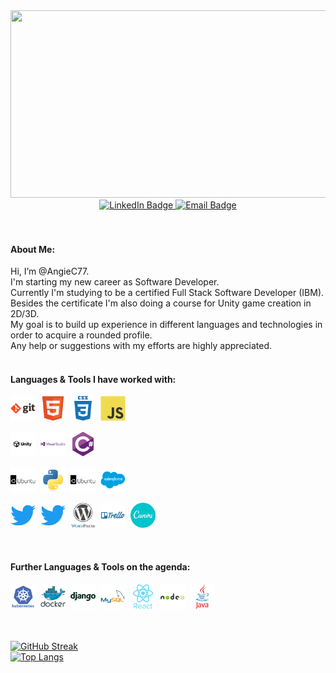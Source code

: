 

<div id="header" align="center">
  <img src="https://media.giphy.com/media/Ho8klqe5oPLa8g6BNe/giphy.gif" width="600" height="300"/>
</div>

<div id="badges" align="center">
  <a href="https://www.linkedin.com/in/angela-czygann">
    <img src="https://img.shields.io/badge/LinkedIn-blue?style=for-the-badge&logo=linkedin&logoColor=white" alt="LinkedIn Badge"/>
  </a>
  <a href="mailto:angela.kurz77@gmail.com">
    <img src="https://img.shields.io/badge/Email-purple?style=for-the-badge&logo=Email&logoColor=purple" alt="Email Badge"/>
  </a>
  <a [![GitHub Streak](https://github-readme-streak-stats.herokuapp.com?user=AngieC77)](https://git.io/streak-stats)>
  </a>
</div>
<br>
<br>

<h4 type="bold">
About Me: </h4>
Hi, I’m @AngieC77.<br>
I'm starting my new career as Software Developer.<br>
Currently I'm studying to be a certified Full Stack Software Developer (IBM). <br>
Besides the certificate I'm also doing a course for Unity game creation in 2D/3D. <br>
My goal is to build up experience in different languages and technologies in order to acquire a rounded profile.<br>
Any help or suggestions with my efforts are highly appreciated. <br>
<br>
<h4 type="bold">Languages & Tools I have worked with:</h4>
<div>
  <img src="https://github.com/devicons/devicon/blob/master/icons/git/git-original-wordmark.svg" title="Git" alt="Git" width="40" height="40"/>&nbsp;
  <img src="https://github.com/devicons/devicon/blob/master/icons/html5/html5-original.svg" title="HTML5" alt="HTML" width="40" height="40"/>&nbsp;
  <img src="https://github.com/devicons/devicon/blob/master/icons/css3/css3-plain-wordmark.svg"  title="CSS3" alt="CSS" width="40" height="40"/>&nbsp;
  <img src="https://github.com/devicons/devicon/blob/master/icons/javascript/javascript-original.svg" title="JavaScript" alt="JavaScript" width="40" height="40"/>&nbsp;
  
  <img src="https://github.com/devicons/devicon/blob/master/icons/unity/unity-original-wordmark.svg" title="Unity" alt="Unity" width="40" height="40"/>&nbsp;
  <img src="https://github.com/devicons/devicon/blob/master/icons/visualstudio/visualstudio-plain-wordmark.svg" title="Visual Studio" alt="Visual Studio" width="40" height="40"/>&nbsp;
  <img src="https://github.com/devicons/devicon/blob/master/icons/csharp/csharp-original.svg" title="C#" alt="C#" width="40" height="40"/>&nbsp;
  
  <img src="https://github.com/devicons/devicon/blob/master/icons/ubuntu/ubuntu-plain-wordmark.svg" title="Ubuntu" alt="Ubunto" width="40" height="40"/>&nbsp;
  <img src="https://github.com/devicons/devicon/blob/master/icons/python/python-original.svg" title="Python" alt="A" width="40" height="40"/>&nbsp;
  <img src="https://github.com/devicons/devicon/blob/master/icons/ubuntu/ubuntu-plain-wordmark.svg" title="Apple" alt="Apple" width="40" height="40"/>&nbsp;
  <img src="https://github.com/devicons/devicon/blob/master/icons/salesforce/salesforce-original.svg" title="Salesforce" alt="Salesforce" width="40" height="40"/>&nbsp;
  
  <img src="https://github.com/devicons/devicon/blob/master/icons/twitter/twitter-original.svg" title="Twitter" alt="Twitter" width="40" height="40"/>&nbsp; 
  <img src="https://github.com/devicons/devicon/blob/master/icons/twitter/twitter-original.svg" title="twitter" alt="twitter" width="40" height="40"/>&nbsp;
  <img src="https://github.com/devicons/devicon/blob/master/icons/wordpress/wordpress-original.svg" title="Wordpress" alt="Wordpress" width="40" height="40"/>&nbsp;
    <img src="https://github.com/devicons/devicon/blob/master/icons/trello/trello-plain-wordmark.svg" title="Trello" alt="Trello" width="40" height="40"/>&nbsp; 
  <img src="https://github.com/devicons/devicon/blob/master/icons/canva/canva-original.svg" title="Canva" alt="Canva" width="40" height="40"/>
</div>

<br>
<h4 type="bold">Further Languages & Tools on the agenda: </h4> 
<div>  
  <img src="https://github.com/devicons/devicon/blob/master/icons/kubernetes/kubernetes-plain-wordmark.svg" title="Kubernetes" alt="Kubernetes" width="40" height="40"/>&nbsp;
  <img src="https://github.com/devicons/devicon/blob/master/icons/docker/docker-original-wordmark.svg" title="Docker" alt="Docker" width="40" height="40"/>&nbsp;
  <img src="https://github.com/devicons/devicon/blob/master/icons/django/django-plain-wordmark.svg" title="Django" alt="Django" width="40" height="40"/>&nbsp;
  <img src="https://github.com/devicons/devicon/blob/master/icons/mysql/mysql-original-wordmark.svg" title="MySQL"  alt="MySQL" width="40" height="40"/>&nbsp;
  <img src="https://github.com/devicons/devicon/blob/master/icons/react/react-original-wordmark.svg" title="React" alt="React" width="40" height="40"/>&nbsp;
  <img src="https://github.com/devicons/devicon/blob/master/icons/nodejs/nodejs-original-wordmark.svg" title="NodeJS" alt="NodeJS" width="40" height="40"/>&nbsp;
  <img src="https://github.com/devicons/devicon/blob/master/icons/java/java-original-wordmark.svg" title="Java" alt="Java" width="40" height="40"/>&nbsp;<br><br><br>
</div>

[![GitHub Streak](https://github-readme-streak-stats.herokuapp.com?user=AngieC77)](https://git.io/streak-stats)<br>
[![Top Langs](https://github-readme-stats.vercel.app/api/top-langs/?username=your-github-username&layout=compact&theme=vision-friendly-dark)](https://github.com/anuraghazra/github-readme-stats)

<!---
AngieC77/AngieC77 is a ✨ special ✨ repository because its `README.md` (this file) appears on your GitHub profile.
You can click the Preview link to take a look at your changes.
--->
